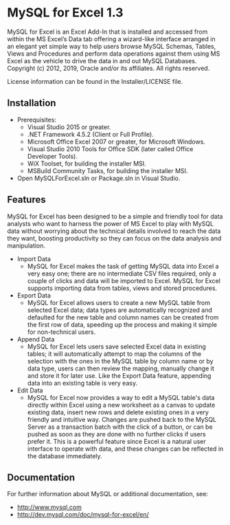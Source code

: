 MySQL for Excel 1.3
=========
MySQL for Excel is an Excel Add-In that is installed and accessed from within the MS Excel’s Data tab offering a wizard-like interface arranged in an elegant yet simple way to help users browse MySQL Schemas, Tables, Views and Procedures and perform data operations against them using MS Excel as the vehicle to drive the data in and out MySQL Databases.
Copyright (c) 2012, 2019, Oracle and/or its affiliates. All rights reserved.

License information can be found in the Installer/LICENSE file.

## Installation

* Prerequisites:
	* Visual Studio 2015 or greater.
	* .NET Framework 4.5.2 (Client or Full Profile).
	* Microsoft Office Excel 2007 or greater, for Microsoft Windows.
	* Visual Studio 2010 Tools for Office SDK (later called Office Developer Tools).
	* WiX Toolset, for building the installer MSI.
	* MSBuild Community Tasks, for building the installer MSI.
* Open MySQLForExcel.sln or Package.sln in Visual Studio.

## Features

MySQL for Excel has been designed to be a simple and friendly tool for data analysts who want to harness the power of MS Excel to play with MySQL data without worrying about the technical details involved to reach the data they want, boosting productivity so they can focus on the data analysis and manipulation.

* Import Data
	* MySQL for Excel makes the task of getting MySQL data into Excel a very easy one; there are no intermediate CSV files required, only a couple of clicks and data will be imported to Excel. MySQL for Excel supports importing data from tables, views and stored procedures.
* Export Data
	* MySQL for Excel allows users to create a new MySQL table from selected Excel data; data types are automatically recognized and defaulted for the new table and column names can be created from the first row of data, speeding up the process and making it simple for non-technical users.
* Append Data
	* MySQL for Excel lets users save selected Excel data in existing tables; it will automatically attempt to map the columns of the selection with the ones in the MySQL table by column name or by data type, users can then review the mapping, manually change it and store it for later use. Like the Export Data feature, appending data into an existing table is very easy.
* Edit Data
	* MySQL for Excel now provides a way to edit a MySQL table's data directly within Excel using a new worksheet as a canvas to update existing data, insert new rows and delete existing ones in a very friendly and intuitive way. Changes are pushed back to the MySQL Server as a transaction batch with the click of a button, or can be pushed as soon as they are done with no further clicks if users prefer it. This is a powerful feature since Excel is a natural user interface to operate with data, and these changes can be reflected in the database immediately.

## Documentation

For further information about MySQL or additional documentation, see:
* http://www.mysql.com
* http://dev.mysql.com/doc/mysql-for-excel/en/